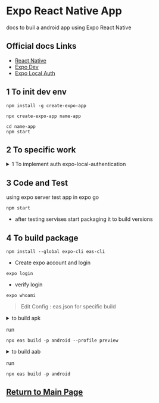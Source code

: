 # Expo React Native App

docs to buil a android app using Expo React Native

## Official docs Links

- [React Native](https://reactnative.dev/docs/getting-started)
- [Expo Dev](https://docs.expo.dev/tutorial/introduction/)
- [Expo Local Auth](https://docs.expo.dev/versions/latest/sdk/local-authentication/)

## 1 To init dev env

```
npm install -g create-expo-app

npx create-expo-app name-app

cd name-app
npm start

```

## 2 To specific work



<details>
<summary> 1 To implement auth expo-local-authentication </summary>

- to install dependencies
```
expo install expo-local-authentication
```
- [ code ](https://github.com/expo/expo/tree/main/packages/expo-local-authentication)

> Edit Config : app.json

```json
{
  "expo": {
    "android": {
      "permissions": ["USE_FINGERPRINT", "USE_BIOMETRIC"]
    }
  }
}
```

</details>

## 3 Code and Test

using expo server test app in expo go

```
npm start
```

- after testing servises start packaging it to build versions

## 4 To build package

```
npm install --global expo-cli eas-cli
```

- Create expo account and login

```
expo login
```

- verify login

```
expo whoami
```

> Edit Config : eas.json for specific build

<details>
 
<summary> to build apk </summary>

```json
{
  "build": {
    "preview": {
      "android": {
        "buildType": "apk"
      }
    },
    "preview2": {
      "android": {
        "gradleCommand": ":app:assembleRelease"
      }
    },
    "preview3": {
      "developmentClient": true
    },
    "production": {}
  }
}
```

</details>

run

```
npx eas build -p android --profile preview
```

<details>
<summary> to build aab </summary>

```json
{
  "cli": {
    "version": ">= 3.12.0"
  },
  "build": {
    "development": {
      "developmentClient": true,
      "distribution": "internal"
    },
    "preview": {
      "distribution": "internal"
    },
    "production": {}
  },
  "submit": {
    "production": {}
  }
}
```

</details>

run

```
npx eas build -p android
```

## [Return to Main Page](../README.md)